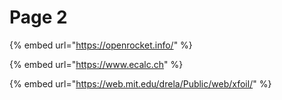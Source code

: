 # Page 2

{% embed url="https://openrocket.info/" %}

{% embed url="https://www.ecalc.ch" %}



{% embed url="https://web.mit.edu/drela/Public/web/xfoil/" %}

